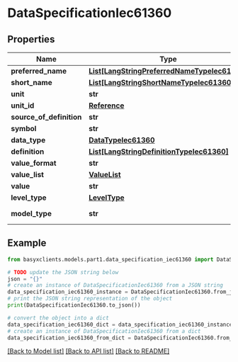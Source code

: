 # DataSpecificationIec61360


## Properties

Name | Type | Description | Notes
------------ | ------------- | ------------- | -------------
**preferred_name** | [**List[LangStringPreferredNameTypeIec61360]**](LangStringPreferredNameTypeIec61360.md) |  | 
**short_name** | [**List[LangStringShortNameTypeIec61360]**](LangStringShortNameTypeIec61360.md) |  | [optional] 
**unit** | **str** |  | [optional] 
**unit_id** | [**Reference**](Reference.md) |  | [optional] 
**source_of_definition** | **str** |  | [optional] 
**symbol** | **str** |  | [optional] 
**data_type** | [**DataTypeIec61360**](DataTypeIec61360.md) |  | [optional] 
**definition** | [**List[LangStringDefinitionTypeIec61360]**](LangStringDefinitionTypeIec61360.md) |  | [optional] 
**value_format** | **str** |  | [optional] 
**value_list** | [**ValueList**](ValueList.md) |  | [optional] 
**value** | **str** |  | [optional] 
**level_type** | [**LevelType**](LevelType.md) |  | [optional] 
**model_type** | **str** |  | [default to 'DataSpecificationIec61360']

## Example

```python
from basyxclients.models.part1.data_specification_iec61360 import DataSpecificationIec61360

# TODO update the JSON string below
json = "{}"
# create an instance of DataSpecificationIec61360 from a JSON string
data_specification_iec61360_instance = DataSpecificationIec61360.from_json(json)
# print the JSON string representation of the object
print(DataSpecificationIec61360.to_json())

# convert the object into a dict
data_specification_iec61360_dict = data_specification_iec61360_instance.to_dict()
# create an instance of DataSpecificationIec61360 from a dict
data_specification_iec61360_from_dict = DataSpecificationIec61360.from_dict(data_specification_iec61360_dict)
```
[[Back to Model list]](../README.md#documentation-for-models) [[Back to API list]](../README.md#documentation-for-api-endpoints) [[Back to README]](../README.md)


